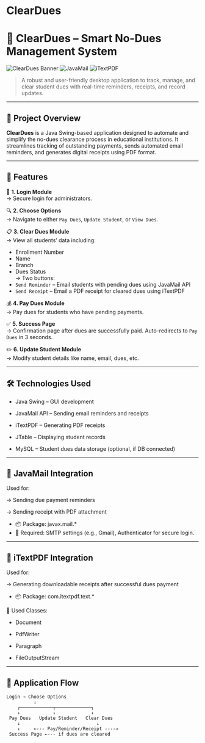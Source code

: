 # ClearDues
# 💸 ClearDues – Smart No-Dues Management System

![ClearDues Banner](https://img.shields.io/badge/Java-Swing-blue?style=flat-square)
![JavaMail](https://img.shields.io/badge/JavaMail-API-green?style=flat-square)
![iTextPDF](https://img.shields.io/badge/iTextPDF-Receipt%20Generation-orange?style=flat-square)

> A robust and user-friendly desktop application to track, manage, and clear student dues with real-time reminders, receipts, and record updates.

---

## 📱 Project Overview

**ClearDues** is a Java Swing-based application designed to automate and simplify the no-dues clearance process in educational institutions. It streamlines tracking of outstanding payments, sends automated email reminders, and generates digital receipts using PDF format.

---

## 📂 Features

🔐 **1. Login Module**  
→ Secure login for administrators.

🔍 **2. Choose Options**  
→ Navigate to either `Pay Dues`, `Update Student`, or `View Dues`.

📋 **3. Clear Dues Module**  
→ View all students’ data including:  
- Enrollment Number  
- Name  
- Branch  
- Dues Status  
→ Two buttons:  
- `Send Reminder` – Email students with pending dues using JavaMail API  
- `Send Receipt` – Email a PDF receipt for cleared dues using iTextPDF  

💰 **4. Pay Dues Module**  
→ Pay dues for students who have pending payments.  

✅ **5. Success Page**  
→ Confirmation page after dues are successfully paid. Auto-redirects to `Pay Dues` in 3 seconds.  

✏️ **6. Update Student Module**  
→ Modify student details like name, email, dues, etc.

---
## 🛠️ Technologies Used
- Java Swing – GUI development

- JavaMail API – Sending email reminders and receipts

- iTextPDF – Generating PDF receipts

- JTable – Displaying student records

- MySQL – Student dues data storage (optional, if DB connected)

---

## 📧 JavaMail Integration
Used for:

→ Sending due payment reminders

→ Sending receipt with PDF attachment

- 📦 Package: javax.mail.*
- 📄 Required: SMTP settings (e.g., Gmail), Authenticator for secure login.

---
## 📄 iTextPDF Integration
Used for:

→ Generating downloadable receipts after successful dues payment

- 📦 Package: com.itextpdf.text.*

📄 Used Classes:

- Document

- PdfWriter

- Paragraph

- FileOutputStream

---
## 🔁 Application Flow

```text
Login → Choose Options
          ↓
    ┌────────────┬─────────────┐
    ↓            ↓             ↓
 Pay Dues   Update Student   Clear Dues
    ↓                            ↓
    ↓     ←--- Pay/Reminder/Receipt ----→
 Success Page ←--- if dues are cleared
